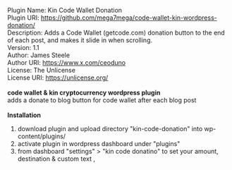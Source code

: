 Plugin Name: Kin Code Wallet Donation<br>
Plugin URI: https://github.com/mega7mega/code-wallet-kin-wordpress-donation/<br>
Description: Adds a Code Wallet (getcode.com) donation button to the end of each post, and makes it slide in when scrolling.<br>
Version: 1.1<br>
Author: James Steele<br>
Author URI: https://www.x.com/ceoduno<br>
License: The Unlicense<br>
License URI: https://unlicense.org/<br>
<br>
<b>code wallet & kin cryptocurrency wordpress plugin</b><br>
adds a donate to blog button for code wallet after each blog post <br>
 <br>
<b>Installation</b><br>
1. download plugin and upload directory "kin-code-donation" into wp-content/plugins/ <br>
2. activate plugin in wordpress dashboard under "plugins"
3. from dashboard "settings" > "kin code donatino" to set your amount, destination & custom text
,
